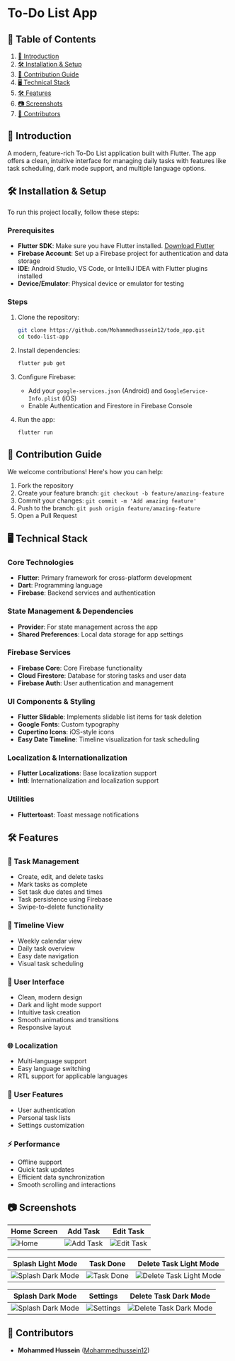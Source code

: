 # To-Do List App

## 📑 Table of Contents

1. [🚀 Introduction](#-introduction)
2. [🛠 Installation & Setup](#-installation--setup)
3. [🤝 Contribution Guide](#-contribution-guide)
4. [🖥️ Technical Stack](#️-technical-stack)
5. [🛠 Features](#-features)
6. [📷 Screenshots](#-screenshots)
7. [👥 Contributors](#-contributors)

## 🚀 Introduction

A modern, feature-rich To-Do List application built with Flutter. The app offers a clean, intuitive
interface for managing daily tasks with features like task scheduling, dark mode support, and
multiple language options.

## 🛠 Installation & Setup

To run this project locally, follow these steps:

### Prerequisites

- **Flutter SDK**: Make sure you have Flutter
  installed. [Download Flutter](https://flutter.dev/docs/get-started/install)
- **Firebase Account**: Set up a Firebase project for authentication and data storage
- **IDE**: Android Studio, VS Code, or IntelliJ IDEA with Flutter plugins installed
- **Device/Emulator**: Physical device or emulator for testing

### Steps

1. Clone the repository:
   ```bash
   git clone https://github.com/Mohammedhussein12/todo_app.git
   cd todo-list-app
   ```

2. Install dependencies:
   ```bash
   flutter pub get
   ```

3. Configure Firebase:
    - Add your `google-services.json` (Android) and `GoogleService-Info.plist` (iOS)
    - Enable Authentication and Firestore in Firebase Console

4. Run the app:
   ```bash
   flutter run
   ```

## 🤝 Contribution Guide

We welcome contributions! Here's how you can help:

1. Fork the repository
2. Create your feature branch: `git checkout -b feature/amazing-feature`
3. Commit your changes: `git commit -m 'Add amazing feature'`
4. Push to the branch: `git push origin feature/amazing-feature`
5. Open a Pull Request

## 🖥️ Technical Stack

### **Core Technologies**

- **Flutter**: Primary framework for cross-platform development
- **Dart**: Programming language
- **Firebase**: Backend services and authentication

### **State Management & Dependencies**

- **Provider**: For state management across the app
- **Shared Preferences**: Local data storage for app settings

### **Firebase Services**

- **Firebase Core**: Core Firebase functionality
- **Cloud Firestore**: Database for storing tasks and user data
- **Firebase Auth**: User authentication and management

### **UI Components & Styling**

- **Flutter Slidable**: Implements slidable list items for task deletion
- **Google Fonts**: Custom typography
- **Cupertino Icons**: iOS-style icons
- **Easy Date Timeline**: Timeline visualization for task scheduling

### **Localization & Internationalization**

- **Flutter Localizations**: Base localization support
- **Intl**: Internationalization and localization support

### **Utilities**

- **Fluttertoast**: Toast message notifications

## 🛠 Features

### 📝 Task Management

- Create, edit, and delete tasks
- Mark tasks as complete
- Set task due dates and times
- Task persistence using Firebase
- Swipe-to-delete functionality

### 📅 Timeline View

- Weekly calendar view
- Daily task overview
- Easy date navigation
- Visual task scheduling

### 🎨 User Interface

- Clean, modern design
- Dark and light mode support
- Intuitive task creation
- Smooth animations and transitions
- Responsive layout

### 🌐 Localization

- Multi-language support
- Easy language switching
- RTL support for applicable languages

### 👤 User Features

- User authentication
- Personal task lists
- Settings customization

### ⚡ Performance

- Offline support
- Quick task updates
- Efficient data synchronization
- Smooth scrolling and interactions

## 📷 Screenshots

| Home Screen                          | Add Task                                     | Edit Task                                      |
|--------------------------------------|----------------------------------------------|------------------------------------------------|
| ![Home](assets/screenshots/home.png) | ![Add Task](assets/screenshots/task_add.png) | ![Edit Task](assets/screenshots/edit_task.png) |

| Splash Light Mode                                  | Task Done                                      | Delete Task Light Mode                                        |
|----------------------------------------------------|------------------------------------------------|---------------------------------------------------------------|
| ![Splash Dark Mode](assets/screenshots/splash.png) | ![Task Done](assets/screenshots/task_done.png) | ![Delete Task Light Mode](assets/screenshots/task_delete.png) |

| Splash Dark Mode                                             | Settings                                     | Delete Task Dark Mode                                                  |
|--------------------------------------------------------------|----------------------------------------------|------------------------------------------------------------------------|
| ![Splash Dark Mode](assets/screenshots/splash_dark_mode.png) | ![Settings](assets/screenshots/settings.png) | ![Delete Task Dark Mode](assets/screenshots/task_delete_dark_mode.png) |

## 👥 Contributors

- **Mohammed Hussein** ([Mohammedhussein12](https://github.com/Mohammedhussein12))